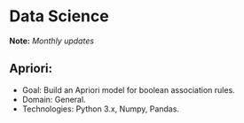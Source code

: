 # Data Science

**Note:** *Monthly updates*

## Apriori:
- Goal: Build an Apriori model for boolean association rules.
- Domain: General.
- Technologies: Python 3.x, Numpy, Pandas.
